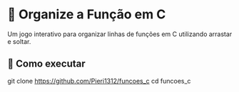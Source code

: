 # 🧩 Organize a Função em C

Um jogo interativo para organizar linhas de funções em C utilizando arrastar e soltar.

## 🚀 Como executar

git clone https://github.com/Pieri1312/funcoes_c
cd funcoes_c
